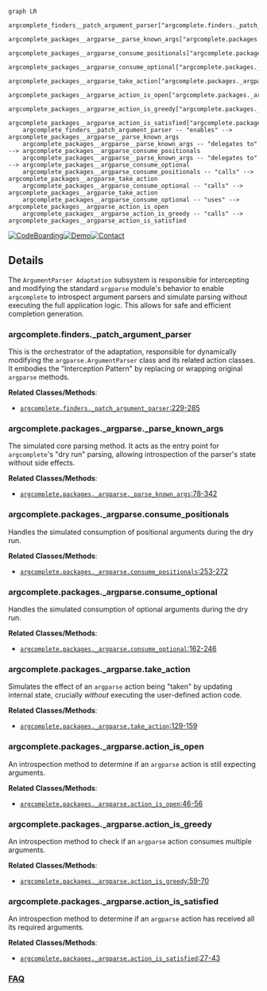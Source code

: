 ```mermaid
graph LR
    argcomplete_finders__patch_argument_parser["argcomplete.finders._patch_argument_parser"]
    argcomplete_packages__argparse__parse_known_args["argcomplete.packages._argparse._parse_known_args"]
    argcomplete_packages__argparse_consume_positionals["argcomplete.packages._argparse.consume_positionals"]
    argcomplete_packages__argparse_consume_optional["argcomplete.packages._argparse.consume_optional"]
    argcomplete_packages__argparse_take_action["argcomplete.packages._argparse.take_action"]
    argcomplete_packages__argparse_action_is_open["argcomplete.packages._argparse.action_is_open"]
    argcomplete_packages__argparse_action_is_greedy["argcomplete.packages._argparse.action_is_greedy"]
    argcomplete_packages__argparse_action_is_satisfied["argcomplete.packages._argparse.action_is_satisfied"]
    argcomplete_finders__patch_argument_parser -- "enables" --> argcomplete_packages__argparse__parse_known_args
    argcomplete_packages__argparse__parse_known_args -- "delegates to" --> argcomplete_packages__argparse_consume_positionals
    argcomplete_packages__argparse__parse_known_args -- "delegates to" --> argcomplete_packages__argparse_consume_optional
    argcomplete_packages__argparse_consume_positionals -- "calls" --> argcomplete_packages__argparse_take_action
    argcomplete_packages__argparse_consume_optional -- "calls" --> argcomplete_packages__argparse_take_action
    argcomplete_packages__argparse_consume_optional -- "uses" --> argcomplete_packages__argparse_action_is_open
    argcomplete_packages__argparse_action_is_greedy -- "calls" --> argcomplete_packages__argparse_action_is_satisfied
```

[![CodeBoarding](https://img.shields.io/badge/Generated%20by-CodeBoarding-9cf?style=flat-square)](https://github.com/CodeBoarding/GeneratedOnBoardings)[![Demo](https://img.shields.io/badge/Try%20our-Demo-blue?style=flat-square)](https://www.codeboarding.org/demo)[![Contact](https://img.shields.io/badge/Contact%20us%20-%20contact@codeboarding.org-lightgrey?style=flat-square)](mailto:contact@codeboarding.org)

## Details

The `ArgumentParser Adaptation` subsystem is responsible for intercepting and modifying the standard `argparse` module's behavior to enable `argcomplete` to introspect argument parsers and simulate parsing without executing the full application logic. This allows for safe and efficient completion generation.

### argcomplete.finders._patch_argument_parser
This is the orchestrator of the adaptation, responsible for dynamically modifying the `argparse.ArgumentParser` class and its related action classes. It embodies the "Interception Pattern" by replacing or wrapping original `argparse` methods.


**Related Classes/Methods**:

- <a href="https://github.com/kislyuk/argcomplete/blob/main/argcomplete/finders.py#L229-L285" target="_blank" rel="noopener noreferrer">`argcomplete.finders._patch_argument_parser`:229-285</a>


### argcomplete.packages._argparse._parse_known_args
The simulated core parsing method. It acts as the entry point for `argcomplete`'s "dry run" parsing, allowing introspection of the parser's state without side effects.


**Related Classes/Methods**:

- <a href="https://github.com/kislyuk/argcomplete/blob/main/argcomplete/packages/_argparse.py#L78-L342" target="_blank" rel="noopener noreferrer">`argcomplete.packages._argparse._parse_known_args`:78-342</a>


### argcomplete.packages._argparse.consume_positionals
Handles the simulated consumption of positional arguments during the dry run.


**Related Classes/Methods**:

- <a href="https://github.com/kislyuk/argcomplete/blob/main/argcomplete/packages/_argparse.py#L253-L272" target="_blank" rel="noopener noreferrer">`argcomplete.packages._argparse.consume_positionals`:253-272</a>


### argcomplete.packages._argparse.consume_optional
Handles the simulated consumption of optional arguments during the dry run.


**Related Classes/Methods**:

- <a href="https://github.com/kislyuk/argcomplete/blob/main/argcomplete/packages/_argparse.py#L162-L246" target="_blank" rel="noopener noreferrer">`argcomplete.packages._argparse.consume_optional`:162-246</a>


### argcomplete.packages._argparse.take_action
Simulates the effect of an `argparse` action being "taken" by updating internal state, crucially *without* executing the user-defined action code.


**Related Classes/Methods**:

- <a href="https://github.com/kislyuk/argcomplete/blob/main/argcomplete/packages/_argparse.py#L129-L159" target="_blank" rel="noopener noreferrer">`argcomplete.packages._argparse.take_action`:129-159</a>


### argcomplete.packages._argparse.action_is_open
An introspection method to determine if an `argparse` action is still expecting arguments.


**Related Classes/Methods**:

- <a href="https://github.com/kislyuk/argcomplete/blob/main/argcomplete/packages/_argparse.py#L46-L56" target="_blank" rel="noopener noreferrer">`argcomplete.packages._argparse.action_is_open`:46-56</a>


### argcomplete.packages._argparse.action_is_greedy
An introspection method to check if an `argparse` action consumes multiple arguments.


**Related Classes/Methods**:

- <a href="https://github.com/kislyuk/argcomplete/blob/main/argcomplete/packages/_argparse.py#L59-L70" target="_blank" rel="noopener noreferrer">`argcomplete.packages._argparse.action_is_greedy`:59-70</a>


### argcomplete.packages._argparse.action_is_satisfied
An introspection method to determine if an `argparse` action has received all its required arguments.


**Related Classes/Methods**:

- <a href="https://github.com/kislyuk/argcomplete/blob/main/argcomplete/packages/_argparse.py#L27-L43" target="_blank" rel="noopener noreferrer">`argcomplete.packages._argparse.action_is_satisfied`:27-43</a>




### [FAQ](https://github.com/CodeBoarding/GeneratedOnBoardings/tree/main?tab=readme-ov-file#faq)